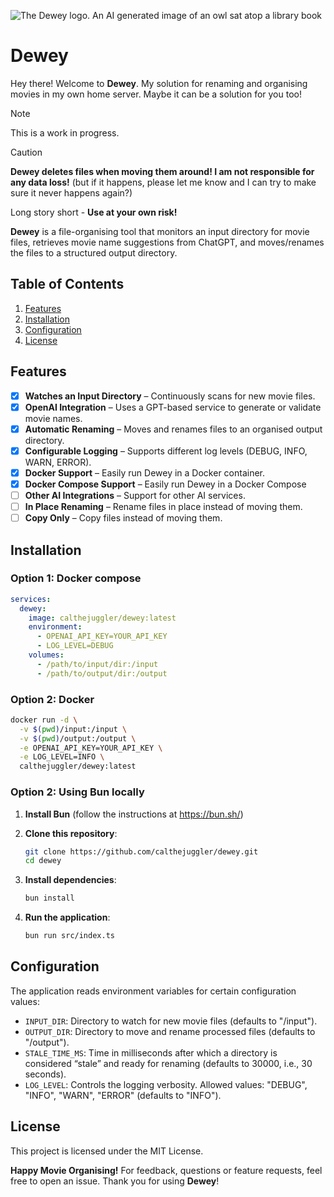 ![The Dewey logo. An AI generated image of an owl sat atop a library book](https://github.com/user-attachments/assets/f92ba668-4485-4c2c-a12f-4f5911846db3)

# Dewey

Hey there! Welcome to **Dewey**. My solution for renaming and organising movies
in my own home server. Maybe it can be a solution for you too!

> [!NOTE]
> This is a work in progress.

> [!CAUTION]
> **Dewey deletes files when moving them around! I am not responsible for any
> data loss!** (but if it happens, please let me know and I can try to make
> sure it never happens again?)
>
> Long story short - **Use at your own risk!**

**Dewey** is a file-organising tool that monitors an input directory for movie
files, retrieves movie name suggestions from ChatGPT, and
moves/renames the files to a structured output directory.

## Table of Contents

1. [Features](#features)  
2. [Installation](#installation)  
3. [Configuration](#configuration)  
4. [License](#license)  

## Features

- [x] **Watches an Input Directory** – Continuously scans for new movie files.  
- [x] **OpenAI Integration** – Uses a GPT-based service to generate or validate
    movie names.  
- [x]  **Automatic Renaming** – Moves and renames files to an organised output
    directory.  
- [x]  **Configurable Logging** – Supports different log levels (DEBUG, INFO, WARN,
    ERROR).  
- [x] **Docker Support** – Easily run Dewey in a Docker container.
- [x] **Docker Compose Support** – Easily run Dewey in a Docker Compose
- [ ] **Other AI Integrations** – Support for other AI services.
- [ ] **In Place Renaming** – Rename files in place instead of moving them.
- [ ] **Copy Only** – Copy files instead of moving them.

## Installation

### Option 1: Docker compose

```yaml
services:
  dewey:
    image: calthejuggler/dewey:latest
    environment:
      - OPENAI_API_KEY=YOUR_API_KEY
      - LOG_LEVEL=DEBUG
    volumes:
      - /path/to/input/dir:/input
      - /path/to/output/dir:/output
```

### Option 2: Docker

```bash
docker run -d \
  -v $(pwd)/input:/input \
  -v $(pwd)/output:/output \
  -e OPENAI_API_KEY=YOUR_API_KEY \
  -e LOG_LEVEL=INFO \
  calthejuggler/dewey:latest
```

### Option 2: Using Bun locally

1. **Install Bun** (follow the instructions at <https://bun.sh/>)
2. **Clone this repository**:

    ```bash
    git clone https://github.com/calthejuggler/dewey.git
    cd dewey
    ```

3. **Install dependencies**:

    ```bash
    bun install
    ```

4. **Run the application**:

    ```bash
    bun run src/index.ts
    ```

## Configuration

The application reads environment variables for certain configuration values:

- `INPUT_DIR`: Directory to watch for new movie files (defaults to "/input").
- `OUTPUT_DIR`: Directory to move and rename processed files (defaults to "/output").
- `STALE_TIME_MS`: Time in milliseconds after which a directory is considered
    “stale” and ready for renaming (defaults to 30000, i.e., 30 seconds).
- `LOG_LEVEL`: Controls the logging verbosity. Allowed values: "DEBUG", "INFO",
    "WARN", "ERROR" (defaults to "INFO").

## License

This project is licensed under the MIT License.

**Happy Movie Organising!**
For feedback, questions or feature requests, feel free to open an issue. Thank
you for using **Dewey**!
